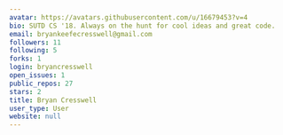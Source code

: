 ```yaml
---
avatar: https://avatars.githubusercontent.com/u/16679453?v=4
bio: SUTD CS '18. Always on the hunt for cool ideas and great code.
email: bryankeefecresswell@gmail.com
followers: 11
following: 5
forks: 1
login: bryancresswell
open_issues: 1
public_repos: 27
stars: 2
title: Bryan Cresswell
user_type: User
website: null
---
```


